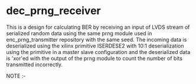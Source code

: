 # dec_prng_receiver

This is a design for calculating BER by receiving an input of LVDS stream of serialized random data using the same prng module used in
enc_prng_transmitter repository with the same seed. The incoming data is deserialized using the xilinx primitive ISERDESE2 with 10:1
deserialization using the primitive in a master slave configuration and the deserialized data is 'xor'ed with the output of the prng
module to count the number of bits transmitted incorrectly.

NOTE :-
  
